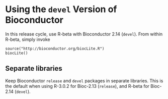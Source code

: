 Using the `devel` Version of Bioconductor
=========================================

In this release cycle, use R-beta with Bioconductor 2.14
(`devel`). From within R-beta, simply invoke

    source("http://bioconductor.org/biocLite.R")
    biocLite()
    
Separate libraries
------------------

Keep Bioconductor `release` and `devel` packages in
separate libraries. This is the default when using R-3.0.2 for
Bioc-2.13 (`release`), and R-beta for Bioc-2.14 (`devel`).

<!--
An easy way to do this is to have two separate installation of R-3.0.

A more complicated way is to use the `R_LIBS_USER` environment
variable.  First, create two separate directories. Suggested directory
names are Linux:
    
    ~/R/x86_64-unknown-linux-gnu-library/3.0-bioc-release
    ~/R/x86_64-unknown-linux-gnu-library/3.0-bioc-devel

Mac OS:
    
    ~/Library/R/3.0-bioc-release/library
    ~/Library/R/3.0-bioc-devel/library

and Windows:
    
    C:\Users\YOUR_NAME\Documents\R\win-library\3.0-bioc-release
    C:\Users\YOUR_NAME\Documents\R\win-library\3.0-bioc-devel
    
(change `YOUR_NAME` to your user name)
    
Invoke "R for bioc-devel" or "R for bioc-release" from the command
line on Linux:
    
    R_LIBS_USER=~/R/x86_64-unknown-linux-gnu-library/3.0-bioc-release R
    R_LIBS_USER=~/R/x86_64-unknown-linux-gnu-library/3.0-bioc-devel R
    
Mac OS X:
    
    R_LIBS_USER=~~/Library/R/3.0-bioc-release/library R
    R_LIBS_USER=~~/Library/R/3.0-bioc-devel/library R

and Windows (assuming that R.exe is in PATH):
    
    cmd /C "set R_LIBS_USER=C:\Users\YOUR_NAME\Documents\R\win-library\3.0-bioc-release &&  R"
    cmd /C "set R_LIBS_USER=C:\Users\YOUR_NAME\Documents\R\win-library\3.0-bioc-devel &&  R"
    
When correctly configured, R's `.libPaths()` function will return the
`release` or `devel` directory as its first entry. Packages are
installed to that directory, and that is the first place that
`library()` looks for them.  <code>biocLite()</code> and
<code>install.packages()</code> respect this setting;
<code>update.packages()</code> attempts to update packages in the
directory where the current package is installed.

Aliases
-------

On Linux and Mac OS X, you can create a bash alias to save typing. Add the
following to your ~/bash_profile on Linux:
    
    alias Rdevel='R_LIBS_USER=~/R/x86_64-unknown-linux-gnu-library/3.0-bioc-devel R'
    alias Rrelease='R_LIBS_USER=~/R/x86_64-unknown-linux-gnu-library/3.0-bioc-release R'
    
or Mac OS X
    
    alias Rdevel='R_LIBS_USER=~/Library/R/3.0-bioc-devel/library R'
    alias Rrelease='R_LIBS_USER=~/Library/R/3.0-bioc-release/library R'
    
Invoke R from the command line as `Rdevel` or `Rrelease`.

On Windows, create two shortcuts, one for `release` and one for
`devel`. For `devel` (do similar steps for `release`) go to My
Computer and navigate to a directory that is in your PATH. Then
right-click and choose New->Shortcut.  In the "type the location of
the item" box, put:

    cmd /C "set R_LIBS_USER=C:\Users\YOUR_NAME\Documents\R\win-library\3.0-bioc-devel &&  R"

(again, it's assumed R.exe is in your PATH) Click "Next", and in the
"Type a name for this shortcut" box, type

    Rdevel
    
Invoke these from the command line as `Rdevel.lnk`.
    
Because `R_LIBS_USER` is an environment variable, its value should be
inherited by any subprocesses started by R, so they should do the
right thing as well.
-->
